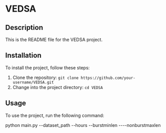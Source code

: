 # VEDSA
## Description
This is the README file for the VEDSA project.

## Installation
To install the project, follow these steps:
1. Clone the repository: `git clone https://github.com/your-username/VEDSA.git`
2. Change into the project directory: `cd VEDSA`

## Usage
To use the project, run the following command:

python main.py --dataset_path <path to dataset: POSIX path> --hours <observation length in hours: int> --burstminlen <minimum length of viral cascades for preprocessing> ----nonburstmaxlen <maximum length of non viral cascades for preprocessing>
